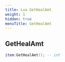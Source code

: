 ```yaml
---
title: Lua GetHealAmt
weight: 1
hidden: true
menuTitle: GetHealAmt
---
```

## GetHealAmt
```lua
item:GetHealAmt(); -- int
```